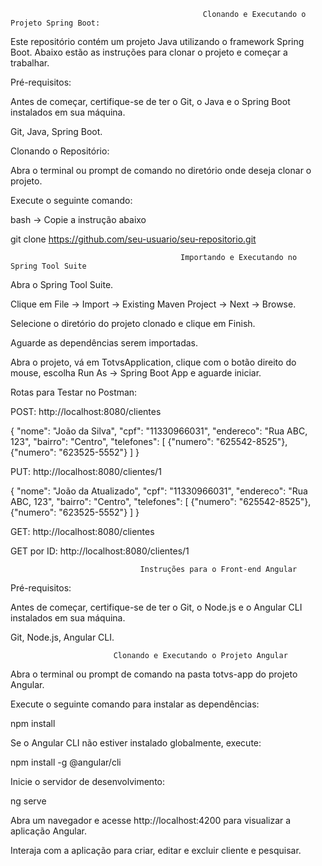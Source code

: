                                                Clonando e Executando o Projeto Spring Boot:

Este repositório contém um projeto Java utilizando o framework Spring Boot. Abaixo estão as instruções para clonar o projeto e começar a trabalhar.

Pré-requisitos:

Antes de começar, certifique-se de ter o Git, o Java e o Spring Boot instalados em sua máquina.

Git,
 Java, 
 Spring Boot.
 
Clonando o Repositório:

Abra o terminal ou prompt de comando no diretório onde deseja clonar o projeto.

Execute o seguinte comando:

bash -> Copie a instrução abaixo

git clone https://github.com/seu-usuario/seu-repositorio.git

                                          Importando e Executando no Spring Tool Suite
                                          
Abra o Spring Tool Suite.

Clique em File -> Import -> Existing Maven Project -> Next -> Browse.

Selecione o diretório do projeto clonado e clique em Finish.

Aguarde as dependências serem importadas.

Abra o projeto, vá em TotvsApplication, clique com o botão direito do mouse, escolha Run As -> Spring Boot App e aguarde iniciar.

Rotas para Testar no Postman:

POST: http://localhost:8080/clientes

{
  "nome": "João da Silva",
  "cpf": "11330966031",
  "endereco": "Rua ABC, 123",
  "bairro": "Centro",
  "telefones": [
    {"numero": "625542-8525"},
    {"numero": "623525-5552"}
  ]
}

PUT: http://localhost:8080/clientes/1

{
  "nome": "João da Atualizado",
  "cpf": "11330966031",
  "endereco": "Rua ABC, 123",
  "bairro": "Centro",
  "telefones": [
    {"numero": "625542-8525"},
    {"numero": "623525-5552"}
  ]
}

GET: http://localhost:8080/clientes

GET por ID: http://localhost:8080/clientes/1

                                 Instruções para o Front-end Angular
                                 
Pré-requisitos:

Antes de começar, certifique-se de ter o Git, o Node.js e o Angular CLI instalados em sua máquina.

Git,
 Node.js,
 Angular CLI.
 
                           Clonando e Executando o Projeto Angular
                           
Abra o terminal ou prompt de comando na pasta totvs-app do projeto Angular.

Execute o seguinte comando para instalar as dependências:

npm install

Se o Angular CLI não estiver instalado globalmente, execute:

npm install -g @angular/cli

 Inicie o servidor de desenvolvimento:

ng serve

Abra um navegador e acesse http://localhost:4200 para visualizar a aplicação Angular.

Interaja com a aplicação para criar, editar e excluir cliente e pesquisar.
